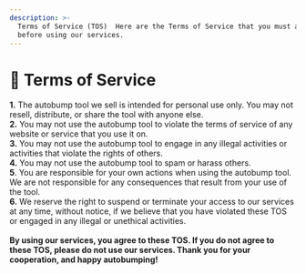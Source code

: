 ```yaml
---
description: >-
  Terms of Service (TOS)  Here are the Terms of Service that you must agree to
  before using our services.
---
```


# 📖 Terms of Service

**1.** The autobump tool we sell is intended for personal use only. You may not resell, distribute, or share the tool with anyone else. \
**2.** You may not use the autobump tool to violate the terms of service of any website or service that you use it on. \
**3.** You may not use the autobump tool to engage in any illegal activities or activities that violate the rights of others. \
**4.** You may not use the autobump tool to spam or harass others. \
**5**. You are responsible for your own actions when using the autobump tool. We are not responsible for any consequences that result from your use of the tool. \
**6.** We reserve the right to suspend or terminate your access to our services at any time, without notice, if we believe that you have violated these TOS or engaged in any illegal or unethical activities. \
\
**By using our services, you agree to these TOS. If you do not agree to these TOS, please do not use our services. Thank you for your cooperation, and happy autobumping!**

